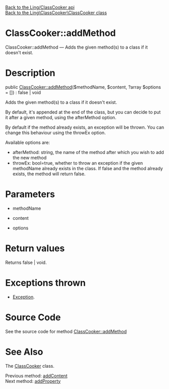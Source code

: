 [Back to the Ling/ClassCooker api](https://github.com/lingtalfi/ClassCooker/blob/master/doc/api/Ling/ClassCooker.md)<br>
[Back to the Ling\ClassCooker\ClassCooker class](https://github.com/lingtalfi/ClassCooker/blob/master/doc/api/Ling/ClassCooker/ClassCooker.md)


ClassCooker::addMethod
================



ClassCooker::addMethod — Adds the given method(s) to a class if it doesn't exist.




Description
================


public [ClassCooker::addMethod](https://github.com/lingtalfi/ClassCooker/blob/master/doc/api/Ling/ClassCooker/ClassCooker/addMethod.md)($methodName, $content, ?array $options = []) : false | void




Adds the given method(s) to a class if it doesn't exist.

By default, it's appended at the end of the class, but you can decide to put it after a given method, using
the afterMethod option.

By default if the method already exists, an exception will be thrown.
You can change this behaviour using the throwEx option.


Available options are:
- afterMethod: string, the name of the method after which you wish to add the new method
- throwEx: bool=true, whether to throw an exception if the given methodName already exists in the class.
     If false and the method already exists, the method will return false.




Parameters
================


- methodName

    

- content

    

- options

    


Return values
================

Returns false | void.


Exceptions thrown
================

- [Exception](http://php.net/manual/en/class.exception.php).&nbsp;







Source Code
===========
See the source code for method [ClassCooker::addMethod](https://github.com/lingtalfi/ClassCooker/blob/master/ClassCooker.php#L200-L211)


See Also
================

The [ClassCooker](https://github.com/lingtalfi/ClassCooker/blob/master/doc/api/Ling/ClassCooker/ClassCooker.md) class.

Previous method: [addContent](https://github.com/lingtalfi/ClassCooker/blob/master/doc/api/Ling/ClassCooker/ClassCooker/addContent.md)<br>Next method: [addProperty](https://github.com/lingtalfi/ClassCooker/blob/master/doc/api/Ling/ClassCooker/ClassCooker/addProperty.md)<br>

